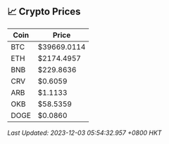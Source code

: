 ## 📈 Crypto Prices

| Coin | Price |
| ---- | ----- |
| BTC | $39669.0114 |
| ETH | $2174.4957 |
| BNB | $229.8636 |
| CRV | $0.6059 |
| ARB | $1.1133 |
| OKB | $58.5359 |
| DOGE | $0.0860 |

_Last Updated: 2023-12-03 05:54:32.957 +0800 HKT_